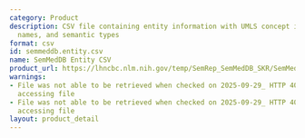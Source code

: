 ```yaml
---
category: Product
description: CSV file containing entity information with UMLS concept identifiers,
  names, and semantic types
format: csv
id: semmeddb.entity.csv
name: SemMedDB Entity CSV
product_url: https://lhncbc.nlm.nih.gov/temp/SemRep_SemMedDB_SKR/SemMedDB_tables/ENTITY.csv
warnings:
- File was not able to be retrieved when checked on 2025-09-29_ HTTP 403 error when
  accessing file
- File was not able to be retrieved when checked on 2025-09-29_ HTTP 403 error when
  accessing file
layout: product_detail
---
```

